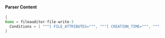 #### Parser Content
```Java
{
Name = fileauditor-file-write-3
  Conditions = [ """[ FILE_ATTRIBUTES=""", """[ CREATION_TIME=""", """[ MESSAGE=Rename ]""" ]
}
```